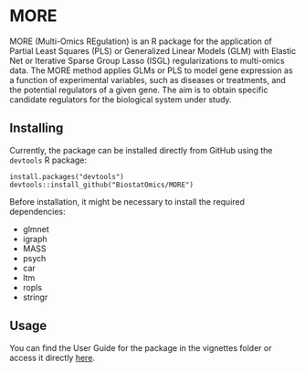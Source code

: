 # MORE
MORE (Multi-Omics REgulation) is an R package for the application of Partial Least Squares (PLS) or Generalized Linear Models (GLM) with Elastic Net or Iterative Sparse Group Lasso (ISGL) regularizations to multi-omics data. The MORE method applies GLMs or PLS to model gene expression as a function of experimental variables, such as diseases or treatments, and the potential regulators of a given gene. The aim is to obtain specific candidate regulators for the biological system under study.


## Installing

Currently, the package can be installed directly from GitHub using the `devtools` R package:

    install.packages("devtools")
    devtools::install_github("BiostatOmics/MORE")

Before installation, it might be necessary to install the required dependencies:

* glmnet
* igraph
* MASS
* psych
* car
* ltm
* ropls
* stringr

## Usage

You can find the User Guide for the package in the vignettes folder or access it directly [here](https://github.com/BiostatOmics/MORE/blob/master/vignettes/UsersGuide.pdf).

